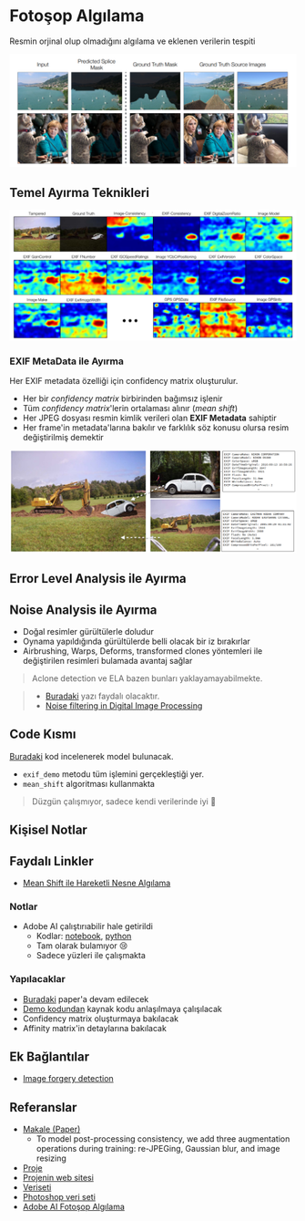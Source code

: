 # Fotoşop Algılama <!-- omit in toc -->

Resmin orjinal olup olmadığını algılama ve eklenen verilerin tespiti

![ex_trampped](res/ex_trampped.png)

## Temel Ayırma Teknikleri

![all_confidency_matrix](res/all_confidency_matrix.png)

### EXIF MetaData ile Ayırma

Her EXIF metadata özelliği için confidency matrix oluşturulur.

- Her bir _confidency matrix_ birbirinden bağımsız işlenir
- Tüm _confidency matrix_'lerin ortalaması alınır (_mean shift_)
- Her JPEG dosyası resmin kimlik verileri olan **EXIF Metadata** sahiptir
- Her frame'in metadata'larına bakılır ve farklılık söz konusu olursa resim değiştirilmiş demektir

![exif_data](res/exif_data.png)

## Error Level Analysis ile Ayırma

## Noise Analysis ile Ayırma

- Doğal resimler gürültülerle doludur
- Oynama yapıldığında gürültülerde belli olacak bir iz bırakırlar
- Airbrushing, Warps, Deforms, transformed clones yöntemleri ile değiştirilen resimleri bulamada avantaj sağlar

> Aclone detection ve ELA bazen bunları yaklayamayabilmekte.

> - [Buradaki](https://29a.ch/2015/08/21/noise-analysis-for-image-forensics) yazı faydalı olacaktır.
> - [Noise filtering in Digital Image Processing](https://medium.com/image-vision/noise-filtering-in-digital-image-processing-d12b5266847c)

## Code Kısmı

[Buradaki](https://github.com/minyoungg/selfconsistency/blob/master/demo.ipynb) kod incelenerek model bulunacak.

- `exif_demo` metodu tüm işlemini gerçekleştiği yer.
- `mean_shift` algoritması kullanmakta

> Düzgün çalışmıyor, sadece kendi verilerinde iyi 🤔

## Kişisel Notlar

## Faydalı Linkler

- [Mean Shift ile Hareketli Nesne Algılama](http://mesutpiskin.com/blog/agirlikli-ortalama-oteleme-algoritmasi-mean-shift-ile-hareketli-nesne-takibi.html)

### Notlar

- Adobe AI çalıştırıabilir hale getirildi
  - Kodlar: [notebook](../src/adobe_ai.ipynb), [python](../src/adobe_ai.py)
  - Tam olarak bulamıyor 😢
  - Sadece yüzleri ile çalışmakta

### Yapılacaklar

- [Buradaki](https://arxiv.org/pdf/1805.04096.pdf) paper'a devam edilecek
- [Demo kodundan](https://github.com/minyoungg/selfconsistency/blob/master/demo.ipynb) kaynak kodu anlaşılmaya çalışılacak
- Confidency matrix oluşturmaya bakılacak
- Affinity matrix'in detaylarına bakılacak

## Ek Bağlantılar

- [Image forgery detection](https://towardsdatascience.com/image-forgery-detection-2ee6f1a65442)

## Referanslar

- [Makale (Paper)](https://arxiv.org/pdf/1805.04096.pdf)
  - To model post-processing consistency, we add three augmentation operations during training: re-JPEGing, Gaussian blur, and image resizing
- [Proje](https://github.com/minyoungg/selfconsistency)
- [Projenin web sitesi](https://minyoungg.github.io/selfconsistency/)
- [Veriseti](http://people.eecs.berkeley.edu/~owens/consistency/exif_final.zip)
- [Photoshop veri seti](https://minyoungg.github.io/selfconsistency/in_wild/in_wild.tar.gz)
- [Adobe AI Fotoşop Algılama](http://openaccess.thecvf.com/content_cvpr_2018/papers/Zhou_Learning_Rich_Features_CVPR_2018_paper.pdf)
